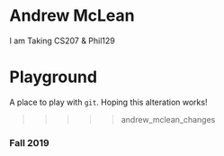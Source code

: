 # Andrew McLean
I am Taking CS207 & Phil129
# Playground
A place to play with `git`.
Hoping this alteration works!

>>>>> andrew_mclean_changes
### Fall 2019
